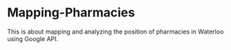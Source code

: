 # Mapping-Pharmacies

This is about mapping and analyzing the position of pharmacies in Waterloo using Google API.
